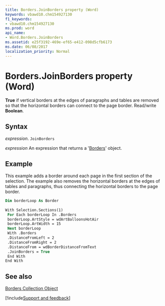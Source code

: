 ```yaml
---
title: Borders.JoinBorders property (Word)
keywords: vbawd10.chm154927130
f1_keywords:
- vbawd10.chm154927130
ms.prod: word
api_name:
- Word.Borders.JoinBorders
ms.assetid: e25f3192-469e-ef65-e412-098d5cfb6173
ms.date: 06/08/2017
localization_priority: Normal
---
```



# Borders.JoinBorders property (Word)

 **True** if vertical borders at the edges of paragraphs and tables are removed so that the horizontal borders can connect to the page border. Read/write **Boolean**.


## Syntax

_expression_. `JoinBorders`

 _expression_ An expression that returns a '[Borders](Word.borders.md)' object.


## Example

This example adds a border around each page in the first section of the selection. The example also removes the horizontal borders at the edges of tables and paragraphs, thus connecting the horizontal borders to the page border.


```vb
Dim borderLoop As Border 
 
With Selection.Sections(1) 
 For Each borderLoop In .Borders 
 borderLoop.ArtStyle = wdArtBalloonsHotAir 
 borderLoop.ArtWidth = 15 
 Next borderLoop 
 With .Borders 
 .DistanceFromLeft = 2 
 .DistanceFromRight = 2 
 .DistanceFrom = wdBorderDistanceFromText 
 .JoinBorders = True 
 End With 
End With
```


## See also


[Borders Collection Object](Word.borders.md)

[!include[Support and feedback](~/includes/feedback-boilerplate.md)]